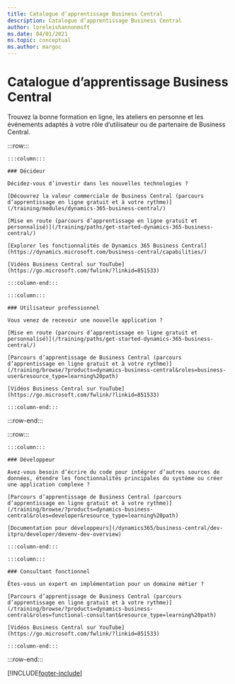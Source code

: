 ```yaml
---
title: Catalogue d’apprentissage Business Central
description: Catalogue d’apprentissage Business Central
author: loreleishannonmsft
ms.date: 04/01/2021
ms.topic: conceptual
ms.author: margoc
---
```


# <a name="business-central-learning-catalog"></a>Catalogue d’apprentissage Business Central

Trouvez la bonne formation en ligne, les ateliers en personne et les événements adaptés à votre rôle d’utilisateur ou de partenaire de Business Central.

:::row:::

    :::column:::

    ### Décideur

    Décidez-vous d’investir dans les nouvelles technologies ? 

    [Découvrez la valeur commerciale de Business Central (parcours d’apprentissage en ligne gratuit et à votre rythme)](/training/modules/dynamics-365-business-central/)

    [Mise en route (parcours d’apprentissage en ligne gratuit et personnalisé)](/training/paths/get-started-dynamics-365-business-central/)

    [Explorer les fonctionnalités de Dynamics 365 Business Central](https://dynamics.microsoft.com/business-central/capabilities/)

    [Vidéos Business Central sur YouTube](https://go.microsoft.com/fwlink/?linkid=851533)

    :::column-end:::

    :::column:::

    ### Utilisateur professionnel

    Vous venez de recevoir une nouvelle application ? 

    [Mise en route (parcours d’apprentissage en ligne gratuit et personnalisé)](/training/paths/get-started-dynamics-365-business-central/)

    [Parcours d’apprentissage de Business Central (parcours d’apprentissage en ligne gratuit et à votre rythme)](/training/browse/?products=dynamics-business-central&roles=business-user&resource_type=learning%20path)

    [Vidéos Business Central sur YouTube](https://go.microsoft.com/fwlink/?linkid=851533)

    :::column-end:::

:::row-end:::

:::row:::

    :::column:::

    ### Développeur

    Avez-vous besoin d’écrire du code pour intégrer d’autres sources de données, étendre les fonctionnalités principales du système ou créer une application complexe ?

    [Parcours d’apprentissage de Business Central (parcours d’apprentissage en ligne gratuit et à votre rythme)](/training/browse/?products=dynamics-business-central&roles=developer&resource_type=learning%20path)

    [Documentation pour développeurs](/dynamics365/business-central/dev-itpro/developer/devenv-dev-overview)

    :::column-end:::

    :::column:::

    ### Consultant fonctionnel
    
    Êtes-vous un expert en implémentation pour un domaine métier ? 

    [Parcours d’apprentissage de Business Central (parcours d’apprentissage en ligne gratuit et à votre rythme)](/training/browse/?products=dynamics-business-central&roles=functional-consultant&resource_type=learning%20path)

    [Vidéos Business Central sur YouTube](https://go.microsoft.com/fwlink/?linkid=851533)

    :::column-end:::

:::row-end:::


[!INCLUDE[footer-include](../includes/footer-banner.md)]
